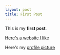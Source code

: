 ```yaml
---
layout: post
title: First Post
---
```


This is my **first post**.

[Here's a website I like](http://seriouseats.com)

Here's my [profile picture](https://github.com/deanna-stover/deanna-stover/blob/master/images/Profile.jpg) 
